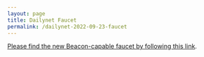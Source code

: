 ```yaml
---
layout: page
title: Dailynet Faucet
permalink: /dailynet-2022-09-23-faucet
---
```


[Please find the new Beacon-capable faucet by following this link](https://faucet.dailynet-2022-09-23.teztnets.xyz).
